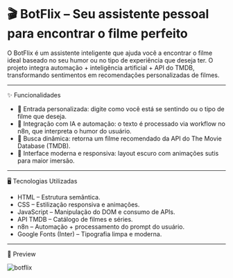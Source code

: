 # 🎬 BotFlix – Seu assistente pessoal para encontrar o filme perfeito


O BotFlix é um assistente inteligente que ajuda você a encontrar o filme ideal baseado no seu humor ou no tipo de experiência que deseja ter.
O projeto integra automação + inteligência artificial + API do TMDB, transformando sentimentos em recomendações personalizadas de filmes.

---

✨ Funcionalidades

- 📝 Entrada personalizada: digite como você está se sentindo ou o tipo de filme que deseja.
- 🤖 Integração com IA e automação: o texto é processado via workflow no n8n, que interpreta o humor do usuário.
- 🎥 Busca dinâmica: retorna um filme recomendado da API do The Movie Database (TMDB).
- 🎨 Interface moderna e responsiva: layout escuro com animações sutis para maior imersão.

---

🖥️ Tecnologias Utilizadas

- HTML – Estrutura semântica.
- CSS – Estilização responsiva e animações.
- JavaScript – Manipulação do DOM e consumo de APIs.
- API TMDB – Catálogo de filmes e séries.
- n8n – Automação + processamento do prompt do usuário.
- Google Fonts (Inter) – Tipografia limpa e moderna.

---

📸 Preview

![botflix](https://github.com/user-attachments/assets/f406e9c6-b0ed-4dd1-ba47-5d098ffbc80e)

